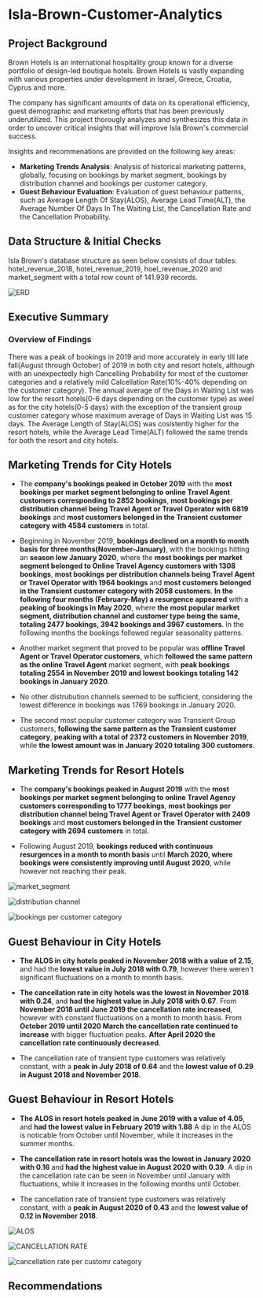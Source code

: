 # Isla-Brown-Customer-Analytics

## Project Background
Brown Hotels is an international hospitality group known for a diverse portfolio of design-led boutique hotels. Brown Hotels is vastly expanding with various properties under development in Israel, Greece, Croatia, Cyprus and more.

The company has significant amounts of data on its operational efficiency, guest demographic and marketing efforts that has been previously underutilized. This project thorougly analyzes and synthesizes this data in order to uncover critical insights that will improve Isla Brown's commercial success.

Insights and recommenations are provided on the following key areas:
* **Marketing Trends Analysis**: Analysis of historical marketing patterns, globally, focusing on bookings by market segment, bookings by distribution channel and bookings per customer category.
* **Guest Behaviour Evaluation**: Evaluation of guest behaviour patterns, such as Average Length Of Stay(ALOS), Average Lead Time(ALT), the Average Number Of Days In The Waiting List, the Cancellation Rate and the Cancellation Probability.

## Data Structure & Initial Checks

Isla Brown's database structure as seen below consists of dour tables: hotel_revenue_2018, hotel_revenue_2019, hoel_revenue_2020 and market_segment with a total row count of 141.939 records.

![ERD](https://github.com/user-attachments/assets/bd936a9b-457b-4721-94d5-34c43b9687d0)

## Executive Summary

### Overview of Findings
There was a peak of bookings in 2019 and more accurately in early till late fall(August through October) of 2019 in both city and resort hotels, although with an unexpectedly high Cancelling Probability for most of the customer categories and a relatively mild Calcellation Rate(10%-40% depending on the customer category). The annual average of the Days in Waiting List was low for the resort hotels(0-6 days depending on the customer type) as weel as for the city hotels(0-5 days) with the exception of the transient group customer category whose maximum average of Days in Waiting List was 15 days. The Average Length of Stay(ALOS) was cosistently higher for the resort hotels, while the Average Lead Time(ALT) followed the same trends for both the resort and city hotels.

## Marketing Trends for City Hotels
* The **company's bookings peaked in October 2019** with the **most bookings per market segment belonging to online Travel Agent customers corresponding to 2852 bookings**, **most bookings per distribution channel being Travel Agent or Travel Operator with 6819 bookings** and **most customers belonged in the Transient customer category with 4584 customers** in total.

* Beginning in November 2019, **bookings declined on a month to month basis for three months(November-January)**, with the bookings hitting an **season low January 2020**, where the **most bookings per market segment belonged to Online Travel Agency customers with 1308 bookings**, **most bookings per distribution channels being Travel Agent or Travel Operator with 1964 bookings** and **most customers belonged in the Transient customer category with 2058 customers**. **In the following four months (February-May) a resurgence appeared** with a **peaking of bookings in May 2020**, where **the most popular market segment, distribution channel and customer type being the same, totaling 2477 bookings, 3942 bookings and 3967 customers**. In the following months the bookings followed regular seasonality patterns.

* Another market segment that proved to be popular was **offline Travel Agent or Travel Operator customers**, which **followed the same pattern as the online Travel Agent** market segment, with **peak bookings totaling 2554 in November 2019 and lowest bookings totaling 142 bookings in January 2020**.

* No other distrubution channels seemed to be sufficient, considering the lowest difference in bookings was 1769 bookings in January 2020.

* The second most popular customer category was Transient Group customers, **following the same pattern as the Transient customer category**, **peaking with a total of 2372 customers in November 2019**, while **the lowest amount was in January 2020 totaling 300 customers**.
  
## Marketing Trends for Resort Hotels
* The **company's bookings peaked in August 2019** with the **most bookings per market segment belonging to online Travel Agency customers corresponding to 1777 bookings**, **most bookings per distribution channel being Travel Agent or Travel Operator with 2409 bookings** and **most customers belonged in the Transient customer category with 2694 customers** in total.

* Following August 2019, **bookings reduced with continuous resurgences in a month to month basis** until **March 2020, where bookings were consistently improving until August 2020**, while however not reaching their peak.

 ![market_segment](https://github.com/user-attachments/assets/7dbb91ef-f9bd-4534-95f8-b802a2cad291)


![distribution channel](https://github.com/user-attachments/assets/5a607b3a-8cf6-423d-be28-1b12157ea3ff)


![bookings per customer category](https://github.com/user-attachments/assets/6b099312-d5d8-4be6-8e9b-33c61c30155d)

## Guest Behaviour in City Hotels
* **The ALOS in city hotels peaked in November 2018 with a value of 2.15**, and had the **lowest value in July 2018 with 0.79**, however there weren't significant fluctuations on a month to month basis.

* **The cancellation rate in city hotels was the lowest in November 2018 with 0.24**, and **had the highest value in July 2018 with 0.67**. From **November 2018 until June 2019 the cancellation rate increased**, however with constant fluctuations on a month to month basis. From **October 2019 until 2020 March the cancellation rate continued to increase** with bigger fluctuation peaks. **After April 2020 the cancellation rate continuously decreased**.

* The cancellation rate of transient type customers was relatively constant, with a **peak in July 2018 of 0.64** and the **lowest value of 0.29 in August 2018 and November 2018**. 

## Guest Behaviour in Resort Hotels
* **The ALOS  in resort hotels peaked in June 2019 with a value of 4.05**, and **had the lowest value in February 2019 with 1.88** A dip in the ALOS is noticable from October until November, while it increases in the summer months.

* **The cancellation rate in resort hotels was the lowest in January 2020 with 0.16** and **had the highest value in August 2020 with 0.39**. A dip in the cancellation rate can be seen in November until January with fluctuations, while it increases in the following months until October.

* The cancellation rate of transient type customers was relatively constant, with a **peak in August 2020 of 0.43** and the **lowest value of 0.12 in November 2018**.

![ALOS](https://github.com/user-attachments/assets/08fd7d0a-771f-4a17-902f-7d9bde93472d)


![CANCELLATION RATE](https://github.com/user-attachments/assets/ae733d76-8e51-4525-b80c-b19975cc0a5e)


![cancellation rate per customr category](https://github.com/user-attachments/assets/c3e74fdc-408c-4315-ad96-febceac1723f)

## Recommendations
